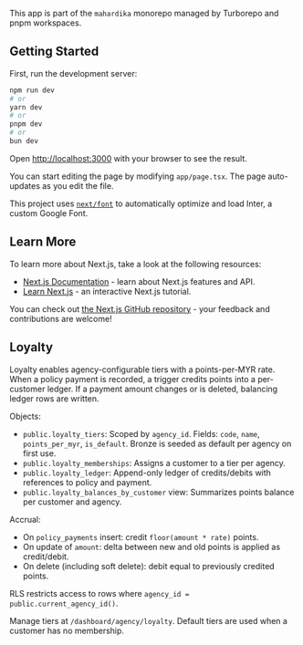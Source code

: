 This app is part of the `mahardika` monorepo managed by Turborepo and pnpm workspaces.

## Getting Started

First, run the development server:

```bash
npm run dev
# or
yarn dev
# or
pnpm dev
# or
bun dev
```

Open [http://localhost:3000](http://localhost:3000) with your browser to see the result.

You can start editing the page by modifying `app/page.tsx`. The page auto-updates as you edit the file.

This project uses [`next/font`](https://nextjs.org/docs/basic-features/font-optimization) to automatically optimize and load Inter, a custom Google Font.

## Learn More

To learn more about Next.js, take a look at the following resources:

- [Next.js Documentation](https://nextjs.org/docs) - learn about Next.js features and API.
- [Learn Next.js](https://nextjs.org/learn) - an interactive Next.js tutorial.

You can check out [the Next.js GitHub repository](https://github.com/vercel/next.js/) - your feedback and contributions are welcome!

## Loyalty

Loyalty enables agency-configurable tiers with a points-per-MYR rate. When a policy payment is recorded, a trigger credits points into a per-customer ledger. If a payment amount changes or is deleted, balancing ledger rows are written.

Objects:

- `public.loyalty_tiers`: Scoped by `agency_id`. Fields: `code`, `name`, `points_per_myr`, `is_default`. Bronze is seeded as default per agency on first use.
- `public.loyalty_memberships`: Assigns a customer to a tier per agency.
- `public.loyalty_ledger`: Append-only ledger of credits/debits with references to policy and payment.
- `public.loyalty_balances_by_customer` view: Summarizes points balance per customer and agency.

Accrual:

- On `policy_payments` insert: credit `floor(amount * rate)` points.
- On update of `amount`: delta between new and old points is applied as credit/debit.
- On delete (including soft delete): debit equal to previously credited points.

RLS restricts access to rows where `agency_id = public.current_agency_id()`.

Manage tiers at `/dashboard/agency/loyalty`. Default tiers are used when a customer has no membership.
